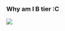 ### Why am I B tier :C

<img align="center" src="https://github-readme-stats.vercel.app/api/?username=parkero2&show_icons=true&theme=synthwave">
